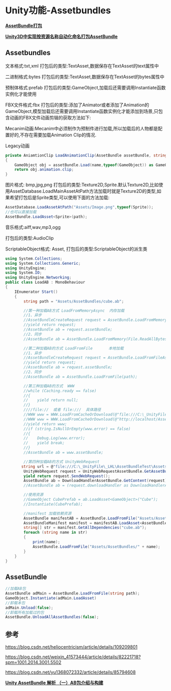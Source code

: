 # Unity功能-Assetbundles

**[AssetBundle打包](<https://zhuanlan.zhihu.com/p/390842215>)**

**[Unity3D中实现按资源名称自动化命名打包AssetBundle](<https://blog.csdn.net/ithot/article/details/75128535>)**

## Assetbundles

文本格式:txt,xml    打包后的类型:TextAsset,数据保存在TextAsset的text属性中

二进制格式:bytes    打包后的类型:TextAsset,数据保存在TextAsset的bytes属性中

预制体格式:prefab   打包后的类型:GameObject,加载后还需要调用Instantiate函数实例化才能使用

FBX文件格式:fbx 打包后的类型:添加了Animator或者添加了Animation的GameObject,模型加载后还需要调用Instantiate函数实例化才能添加到场景,只包含动画的FBX文件动画剪辑的获取方法如下:

Mecanim动画:Mecanim中必须制作为预制件进行加载,所以加载后的人物都是配置好的,不存在需要加载Animation Clip的情况.

Legacy动画

```c#
private AniamtionClip LoadAnimationClip(AssetBundle assetBundle, string name)
{
    GameObject obj = assetBundle.Load(name,typeof(GameObject)) as GameObject;
    return obj.animation.clip;
}
```

图片格式: bmp,jpg,png   打包后的类型:Texture2D,Sprite.默认Texture2D,比如使用AssetDatabase.LoadMainAssetAtPath方法加载时就是Texture2D的类型,如果希望打包后是Sprite类型,可以使用下面的方法加载:

```c#
AssetDatabase.LoadAssetAtPath("Assets/Image.png",typeof(Sprite));
//也可以直接加载
AssetBundle.LoadAsset<Sprite>(path);
```

音乐格式:aiff,wav,mp3,ogg

打包后的类型:AudioClip

ScriptableObject格式: Asset, 打包后的类型:ScriptableObject的派生类

```c#
using System.Collections;
using System.Collections.Generic;
using UnityEngine;
using System.IO;
using UnityEngine.Networking;
public class LoadAB : MonoBehaviour
{
    IEnumerator Start()
    {
        string path = "Assets/AssetBundles/cube.ab";

        //第一种加载AB方式 LoadFromMemoryAsync  内存加载
        //1、异步
        //AssetBundleCreateRequest request = AssetBundle.LoadFromMemoryAsync(File.ReadAllBytes(path));
        //yield return request;
        //AssetBundle ab = request.assetBundle;
        //2、同步
        //AssetBundle ab = AssetBundle.LoadFromMemory(File.ReadAllBytes(path));

        //第二种加载AB的方式 LoadFromFile       本地加载
        //1、异步
        //AssetBundleCreateRequest request = AssetBundle.LoadFromFileAsync(path);
        //yield return request;
        //AssetBundle ab = request.assetBundle;
        //2、同步
        //AssetBundle ab = AssetBundle.LoadFromFile(path);

        //第三种加载AB的方式  WWW
        //while (Caching.ready == false)
        //{
        //    yield return null;
        //}
        ////file://  或者 file:///  具体路径
        //WWW www = WWW.LoadFromCacheOrDownload(@"file:///C:\_UnityFile\_LHL\AssetBundleTest\Assets\AssetBundles\cube.ab", 1);
        //WWW www = WWW.LoadFromCacheOrDownload(@"http://localhost/AssetBundles\cube.ab", 1);
        //yield return www;
        //if (string.IsNullOrEmpty(www.error) == false)
        //{
        //    Debug.Log(www.error);
        //    yield break;
        //}
        //AssetBundle ab = www.assetBundle;

        //第四种加载AB的方式 UnityWebRequest
       string url = @"file:///C:\_UnityFile\_LHL\AssetBundleTest\Assets\AssetBundles\cube.ab";
        UnityWebRequest request = UnityWebRequestAssetBundle.GetAssetBundle(url);
        yield return request.SendWebRequest();
        AssetBundle ab = DownloadHandlerAssetBundle.GetContent(request);
        //AssetBundle ab = (request.downloadHandler as DownloadHandlerAssetBundle).assetBundle;

        //使用资源
        //GameObject CubePrefab = ab.LoadAsset<GameObject>("Cube");
        //Instantiate(CubePrefab);

        //manifest 加载依赖资源
        AssetBundle manifestAB = AssetBundle.LoadFromFile("Assets/AssetBundles/AssetBundles");
        AssetBundleManifest manifest = manifestAB.LoadAsset<AssetBundleManifest>("AssetBundleManifest");
        string[] str = manifest.GetAllDependencies("cube.ab");
        foreach (string name in str)
        {
            print(name);
            AssetBundle.LoadFromFile("Assets/AssetBundles/" + name);
        }
    }
}
```

## AssetBundle

```c#
//加载AB包
AssetBundle adMain = AssetBundle.LoadFromFile(string path);
GameObject.Instantiate(adMain.LoadAsset)
//卸载本包
adMain.Unload(false);
//卸载所有加载过的包
AssetBundle.UnloadAllAssetBundles(false);
```

## 参考

https://blog.csdn.net/heliocentricism/article/details/109209801

https://blog.csdn.net/weixin_41573444/article/details/82221718?spm=1001.2014.3001.5502

https://blog.csdn.net/yu1368072332/article/details/85794608

**[Unity AssetBundle 解析 （一）AB包介绍与构建](<https://zhuanlan.zhihu.com/p/342694796>)**